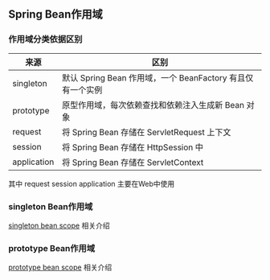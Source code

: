 ## Spring Bean作用域

### 作用域分类依据区别
|来源|区别|
|--|--|
|singleton|默认 Spring Bean 作用域，一个 BeanFactory 有且仅有一个实例|
|prototype|原型作用域，每次依赖查找和依赖注入生成新 Bean 对象|
|request|将 Spring Bean 存储在 ServletRequest 上下文|
|session|将 Spring Bean 存储在 HttpSession 中|
|application|将 Spring Bean 存储在 ServletContext|
其中 request session application 主要在Web中使用


### singleton Bean作用域
[singleton bean scope](./singletonBeanScope.md) 相关介绍

### prototype Bean作用域
[prototype bean scope](./prototypeBeanScope.md) 相关介绍